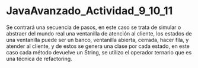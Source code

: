# JavaAvanzado_Actividad_9_10_11
Se contrará una secuencia de pasos, en este caso se trata de simular o abstraer del mundo real una ventanilla de atención al cliente,
los estados de una ventanilla puede ser un banco, ventanilla abierta, cerrada, hacer fila, y atender al cliente, y de estos se genera 
una clase por cada estado, en este caso cada método devuelve un String, se utilizo el operador ternario que es una técnica de refactoring.
